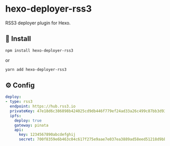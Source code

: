 # hexo-deployer-rss3

RSS3 deployer plugin for Hexo.

## 🎁 Install

``` sh
npm install hexo-deployer-rss3
```

or

``` sh
yarn add hexo-deployer-rss3
```

## ⚙️ Config

``` yaml
deploy:
- type: rss3
  endpoint: https://hub.rss3.io
  privateKey: 47e18d6c386898b424025cd9db446f779ef24ad33a26c499c87bb3d9372540ba
  ipfs:
    deploy: true
    gateway: pinata
    api:
      key: 1234567890abcdefghij
      secret: 700f8359e6b463c04c617f275e9aae7e037ea3889ad58eed51218d9bb9e8c6ff
```
